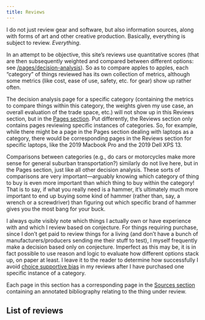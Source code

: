 ```yaml
---
title: Reviews
---
```


I do not just review gear and software, but also information sources, along with forms of art and other creative production<!-- (see [/about-the-site](http://blah) for more information) -->. Basically, everything is subject to review. *Everything*.

In an attempt to be objective, this site’s reviews use quantitative scores (that are then subsequently weighted and compared between different options: see [/pages/decision-analysis](/pages/decision-analysis/)). So as to compare apples to apples, each “category” of things reviewed has its own collection of metrics, although some metrics (like cost, ease of use, safety, etc. for gear) show up rather often.

The decision analysis page for a specific category (containing the metrics to compare things within this category, the weights given my use case, an overall evaluation of the trade space, etc.) will not show up in this Reviews section, but in the [Pages section](/pages). Put differently, the Reviews section only contains pages reviewing specific instances of categories. So, for example, while there might be a page in the Pages section dealing with laptops as a category, there would be corresponding pages in the Reviews section for specific laptops, like the 2019 Macbook Pro and the 2019 Dell XPS 13.

Comparisons between categories (e.g., do cars or motorcycles make more sense for general suburban transportation?) similarly do not live here, but in the Pages section, just like all other decision analysis. These sorts of comparisons are very important—arguably knowing which category of thing to buy is even more important than which thing to buy within the category! That is to say, if what you really need is a hammer, it’s ultimately much more important to end up buying some kind of hammer (rather than, say, a wrench or a screwdriver) than figuring out which specific brand of hammer gives you the most bang for your buck.

I always quite visibly note which things I actually own or have experience with and which I review based on conjecture. For things requiring purchase, since I don’t get paid to review things for a living (and don’t have a bunch of manufacturers/producers sending me their stuff to test), I myself frequently make a decision based only on conjecture. Imperfect as this may be, it is in fact possible to use reason and logic to evaluate how different options stack up, on paper at least. I leave it to the reader to determine how successfully I avoid [choice supportive bias](https://en.wikipedia.org/wiki/Choice-supportive_bias) in my reviews after I have purchased one specific instance of a category.

Each page in this section has a corresponding page in the [Sources section](/sources) containing an annotated bibliography relating to the thing under review.

## List of reviews